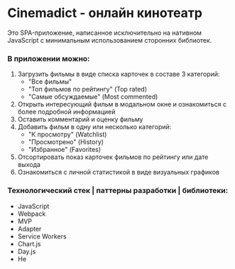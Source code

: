 # Cinemadict - онлайн кинотеатр
<p>Это SPA-приложение, написанное исключительно на нативном JavaScript с минимальным использованием сторонних библиотек.</p>

<h3>В приложении можно:</h3>
<ol>
  <li>Загрузить фильмы в виде списка карточек в составе 3 категорий:
    <ul>
      <li>"Все фильмы"</li>
      <li>"Топ фильмов по рейтингу" (Top rated)</li>
      <li>"Самые обсуждаемые" (Most commented)</li>
    </ul>
  </li>
  <li>Открыть интересующий фильм в модальном окне и ознакомиться с более подробной информацией</li>
  <li>Оставить комментарий и оценку фильму</li>
  <li>Добавить фильм в одну или несколько категорий:
    <ul>
      <li>"К просмотру" (Watchlist)</li>
      <li>"Просмотрено" (History)</li>
      <li>"Избранное" (Favorites)</li>
    </ul>
  </li>
  <li>Отсортировать показ карточек фильмов по рейтингу или дате выхода</li>
  <li>Ознакомиться с личной статистикой в виде визуальных графиков</li>
</ol>

<h3>Технологический стек | паттерны разработки | библиотеки:</h3>
<ul>
  <li>JavaScript</li>
  <li>Webpack</li>
  <li>MVP</li>
  <li>Adapter</li>
  <li>Service Workers</li>
  <li>Chart.js</li>
  <li>Day.js</li>
  <li>He</li>
</ul>
